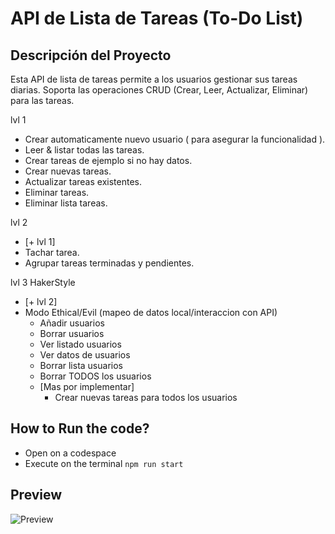 # API de Lista de Tareas (To-Do List)

## Descripción del Proyecto
Esta API de lista de tareas permite a los usuarios gestionar sus tareas diarias. Soporta las operaciones CRUD (Crear, Leer, Actualizar, Eliminar) para las tareas. 

lvl 1
- Crear automaticamente nuevo usuario ( para asegurar la funcionalidad ).
- Leer & listar todas las tareas.
- Crear tareas de ejemplo si no hay datos.
- Crear nuevas tareas.
- Actualizar tareas existentes.
- Eliminar tareas. 
- Eliminar lista tareas. 

lvl 2
-  [+ lvl 1]
- Tachar tarea.
- Agrupar tareas terminadas y pendientes.

lvl 3 HakerStyle
- [+ lvl 2]
- Modo Ethical/Evil
      (mapeo de datos local/interaccion con API)
  - Añadir usuarios 
  - Borrar usuarios
  - Ver listado usuarios
  - Ver datos de usuarios
  - Borrar lista usuarios 
  - Borrar TODOS los usuarios 
  - [Mas por implementar]
      + Crear nuevas tareas para todos los usuarios



## How to Run the code?

- Open on a codespace
- Execute on the terminal 
      `npm run start`
## Preview
![Preview](<src/img/Visual toDD0s.gif>)

